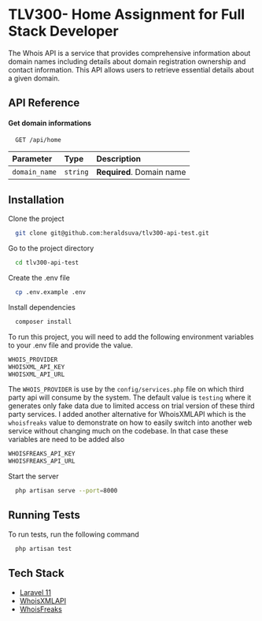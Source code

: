 
# TLV300- Home Assignment for Full Stack Developer

The Whois API is a service that provides comprehensive information about domain names including  details about domain registration ownership and contact information. This API allows users to retrieve  essential details about a given domain.


## API Reference

#### Get domain informations
```http
  GET /api/home
```

| Parameter | Type     | Description                |
| :-------- | :------- | :------------------------- |
| `domain_name` | `string` | **Required**. Domain name |


## Installation
Clone the project
```bash
  git clone git@github.com:heraldsuva/tlv300-api-test.git
```

Go to the project directory
```bash
  cd tlv300-api-test
```

Create the .env file
```bash
  cp .env.example .env
```

Install dependencies
```bash
  composer install
```

To run this project, you will need to add the following environment variables to your .env file and provide the value.
```bash
WHOIS_PROVIDER
WHOISXML_API_KEY
WHOISXML_API_URL
```
The `WHOIS_PROVIDER` is use by the `config/services.php` file on which third party api will consume by the system. The default value is `testing` where it generates only fake data due to limited access on  trial version of these third party services. I added another alternative for WhoisXMLAPI which is the `whoisfreaks` value to demonstrate on how to easily switch into another web service without changing much on the codebase. In that case these variables are need to be added also
```bash
WHOISFREAKS_API_KEY
WHOISFREAKS_API_URL
```

Start the server
```bash
  php artisan serve --port=8000
```

## Running Tests

To run tests, run the following command

```bash
  php artisan test
```

## Tech Stack
 - [Laravel 11](https://laravel.com)
 - [WhoisXMLAPI](https://www.whoisxmlapi.com)
 - [WhoisFreaks](https://www.whoisfreaks.com)

